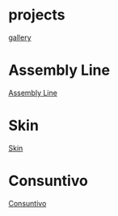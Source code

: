 # projects
[gallery](https://formeorme.github.io/projects/)
# Assembly Line
[Assembly Line](https://formeorme.github.io/projects/AssemblyLine/)
# Skin
[Skin](https://formeorme.github.io/projects/skin/)
# Consuntivo
[Consuntivo](https://formeorme.github.io/projects/consuntivi/)

